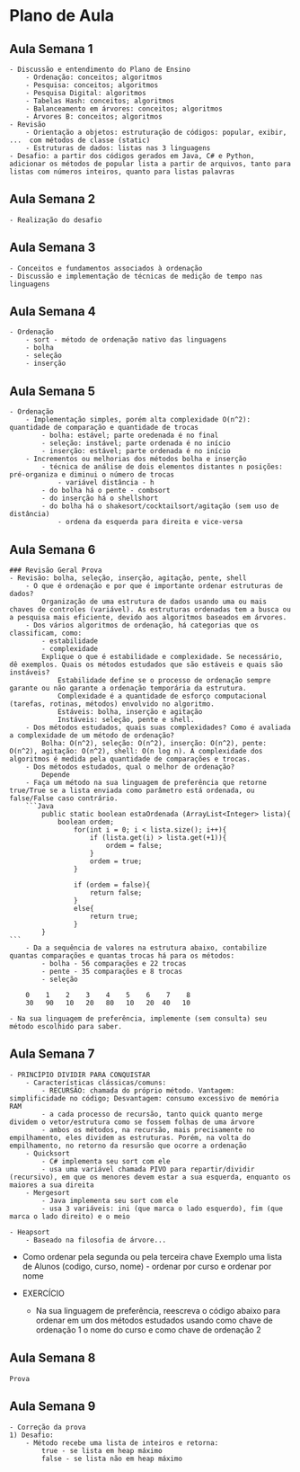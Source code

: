 # Plano de Aula

## Aula Semana 1
    - Discussão e entendimento do Plano de Ensino
        - Ordenação: conceitos; algoritmos
        - Pesquisa: conceitos; algoritmos
        - Pesquisa Digital: algoritmos
        - Tabelas Hash: conceitos; algoritmos
        - Balanceamento em árvores: conceitos; algoritmos
        - Árvores B: conceitos; algoritmos
    - Revisão
        - Orientação a objetos: estruturação de códigos: popular, exibir, ...  com métodos de classe (static)
        - Estruturas de dados: listas nas 3 linguagens
    - Desafio: a partir dos códigos gerados em Java, C# e Python, adicionar os métodos de popular lista a partir de arquivos, tanto para listas com números inteiros, quanto para listas palavras

## Aula Semana 2
    - Realização do desafio

## Aula Semana 3
    - Conceitos e fundamentos associados à ordenação
    - Discussão e implementação de técnicas de medição de tempo nas linguagens

## Aula Semana 4
    - Ordenação
        - sort - método de ordenação nativo das linguagens
        - bolha
        - seleção
        - inserção

## Aula Semana 5
    - Ordenação
        - Implementação simples, porém alta complexidade O(n^2): quantidade de comparação e quantidade de trocas
            - bolha: estável; parte oredenada é no final
            - seleção: instável; parte ordenada é no início
            - inserção: estável; parte ordenada é no início
        - Incrementos ou melhorias dos métodos bolha e inserção
            - técnica de análise de dois elementos distantes n posições: pré-organiza e diminui o número de trocas
                - variável distância - h
            - do bolha há o pente - combsort
            - do inserção há o shellshort
            - do bolha há o shakesort/cocktailsort/agitação (sem uso de distância)
                - ordena da esquerda para direita e vice-versa

## Aula Semana 6
    ### Revisão Geral Prova
    - Revisão: bolha, seleção, inserção, agitação, pente, shell
        - O que é ordenação e por que é importante ordenar estruturas de dados?
            Organização de uma estrutura de dados usando uma ou mais chaves de controles (variável). As estruturas ordenadas tem a busca ou a pesquisa mais eficiente, devido aos algoritmos baseados em árvores.
        - Dos vários algoritmos de ordenação, há categorias que os classificam, como:
            - estabilidade
            - complexidade
            Explique o que é estabilidade e complexidade. Se necessário, dê exemplos. Quais os métodos estudados que são estáveis e quais são instáveis?
                Estabilidade define se o processo de ordenação sempre garante ou não garante a ordenação temporária da estrutura. 
                Complexidade é a quantidade de esforço computacional (tarefas, rotinas, métodos) envolvido no algoritmo.
                Estáveis: bolha, inserção e agitação
                Instáveis: seleção, pente e shell.
        - Dos métodos estudados, quais suas complexidades? Como é avaliada a complexidade de um método de ordenação?
            Bolha: O(n^2), seleção: O(n^2), inserção: O(n^2), pente: O(n^2), agitação: O(n^2), shell: O(n log n). A complexidade dos algoritmos é medida pela quantidade de comparações e trocas.
        - Dos métodos estudados, qual o melhor de ordenação?
            Depende
        - Faça um método na sua linguagem de preferência que retorne true/True se a lista enviada como parâmetro está ordenada, ou false/False caso contrário.
        ```Java
            public static boolean estaOrdenada (ArrayList<Integer> lista){
                boolean ordem;
                    for(int i = 0; i < lista.size(); i++){
                        if (lista.get(i) > lista.get(+1)){
                            ordem = false;
                        }
                        ordem = true;
                    }
                    
                    if (ordem = false){
                        return false;
                    }
                    else{
                        return true;
                    }
            }
    ```
        - Da a sequência de valores na estrutura abaixo, contabilize quantas comparações e quantas trocas há para os métodos:
            - bolha - 56 comparações e 22 trocas
            - pente - 35 comparações e 8 trocas
            - seleção

        0    1    2    3    4    5    6    7    8   
        30   90   10   20   80   10   20  40   10

    - Na sua linguagem de preferência, implemente (sem consulta) seu método escolhido para saber.

## Aula Semana 7
    - PRINCÍPIO DIVIDIR PARA CONQUISTAR
        - Características clássicas/comuns:
            - RECURSÃO: chamada do próprio método. Vantagem: simplificidade no código; Desvantagem: consumo excessivo de memória RAM
            - a cada processo de recursão, tanto quick quanto merge dividem o vetor/estrutura como se fossem folhas de uma árvore
            - ambos os métodos, na recursão, mais precisamente no empilhamento, eles dividem as estruturas. Porém, na volta do empilhamento, no retorno da resursão que ocorre a ordenação
        - Quicksort
            - C# implementa seu sort com ele
            - usa uma variável chamada PIVO para repartir/dividir (recursivo), em que os menores devem estar a sua esquerda, enquanto os maiores a sua direita
        - Mergesort
            - Java implementa seu sort com ele
            - usa 3 variáveis: ini (que marca o lado esquerdo), fim (que marca o lado direito) e o meio
            
    - Heapsort
        - Baseado na filosofia de árvore...

- Como ordenar pela segunda ou pela terceira chave
      Exemplo uma lista de Alunos (codigo, curso, nome) - ordenar por curso e ordenar por nome

- EXERCÍCIO
    - Na sua linguagem de preferência, reescreva o código abaixo para ordenar em um dos métodos estudados usando como chave de ordenação 1 o nome do curso e como chave de ordenação 2
 
## Aula Semana 8
    Prova

## Aula Semana 9
    - Correção da prova
    1) Desafio:
        - Método recebe uma lista de inteiros e retorna:
            true - se lista em heap máximo
            false - se lista não em heap máximo


